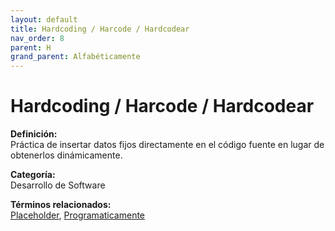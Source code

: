 ```yaml
---
layout: default
title: Hardcoding / Harcode / Hardcodear
nav_order: 8
parent: H
grand_parent: Alfabéticamente
---
```


# Hardcoding / Harcode / Hardcodear

**Definición:**  
Práctica de insertar datos fijos directamente en el código fuente en lugar de obtenerlos dinámicamente.

**Categoría:**  
Desarrollo de Software  

  


**Términos relacionados:**  
[Placeholder](https://maleniski.github.io/diccionario-angl-tec-mx/docs/alfabeticamente/P/placeholder.html), [Programaticamente](https://maleniski.github.io/diccionario-angl-tec-mx/docs/alfabeticamente/P/programaticamente.html)

